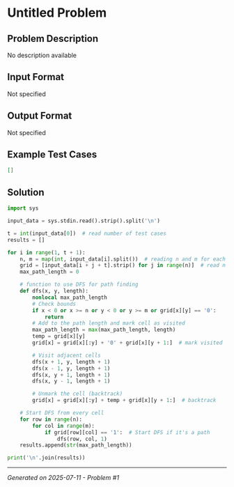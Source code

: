 # Untitled Problem

## Problem Description
No description available

## Input Format
Not specified

## Output Format
Not specified

## Example Test Cases
```json
[]
```

## Solution
```python
import sys

input_data = sys.stdin.read().strip().split('\n')

t = int(input_data[0])  # read number of test cases
results = []

for i in range(1, t + 1):
    n, m = map(int, input_data[i].split())  # reading n and m for each test case
    grid = [input_data[i + j + t].strip() for j in range(n)]  # read n lines for the grid
    max_path_length = 0

    # function to use DFS for path finding
    def dfs(x, y, length):
        nonlocal max_path_length
        # Check bounds
        if x < 0 or x >= n or y < 0 or y >= m or grid[x][y] == '0':
            return
        # Add to the path length and mark cell as visited
        max_path_length = max(max_path_length, length)
        temp = grid[x][y]
        grid[x] = grid[x][:y] + '0' + grid[x][y + 1:]  # mark visited

        # Visit adjacent cells
        dfs(x + 1, y, length + 1)
        dfs(x - 1, y, length + 1)
        dfs(x, y + 1, length + 1)
        dfs(x, y - 1, length + 1)

        # Unmark the cell (backtrack)
        grid[x] = grid[x][:y] + temp + grid[x][y + 1:]  # backtrack

    # Start DFS from every cell
    for row in range(n):
        for col in range(m):
            if grid[row][col] == '1':  # Start DFS if it's a path
                dfs(row, col, 1)
    results.append(str(max_path_length))

print('\n'.join(results))
```

---
*Generated on 2025-07-11 - Problem #1*